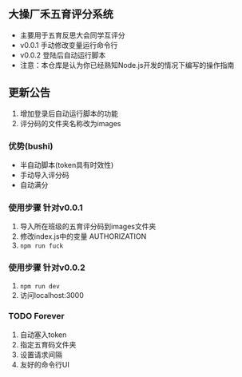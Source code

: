 ## 大操厂禾五育评分系统
- 主要用于五育反思大会同学互评分
- v0.0.1 手动修改变量运行命令行
- v0.0.2 登陆后自动运行脚本
- 注意：本仓库是认为你已经熟知Node.js开发的情况下编写的操作指南

## 更新公告
>>
1. 增加登录后自动运行脚本的功能
2. 评分码的文件夹名称改为images

### 优势(bushi)
- 半自动脚本(token具有时效性)
- 手动导入评分码
- 自动满分

### 使用步骤 针对v0.0.1
>>
1. 导入所在班级的五育评分码到images文件夹
2. 修改index.js中的变量 AUTHORIZATION
3. ```npm run fuck```

### 使用步骤 针对v0.0.2
1. ```npm run dev```
2. 访问localhost:3000

### TODO Forever
>>>
1. 自动塞入token
2. 指定五育码文件夹
3. 设置请求间隔
4. 友好的命令行UI